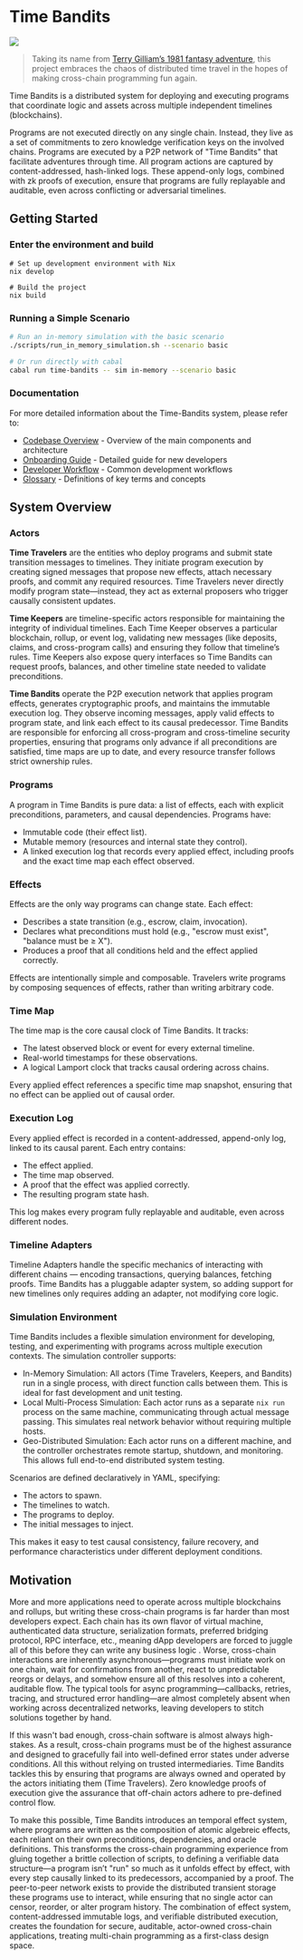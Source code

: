 # Time Bandits

![](map_of_time.png)

> Taking its name from [Terry Gilliam’s 1981 fantasy adventure](https://en.wikipedia.org/wiki/Time_Bandits), this project embraces the chaos of distributed time travel in the hopes of making cross-chain programming fun again.

Time Bandits is a distributed system for deploying and executing programs that coordinate logic and assets across multiple independent timelines (blockchains).

Programs are not executed directly on any single chain. Instead, they live as a set of commitments to zero knowledge verification keys on the involved chains. Programs are executed by a P2P network of "Time Bandits" that facilitate adventures through time. All program actions are captured by content-addressed, hash-linked logs. These append-only logs, combined with zk proofs of execution, ensure that programs are fully replayable and auditable, even across conflicting or adversarial timelines.

## Getting Started

### Enter the environment and build

```
# Set up development environment with Nix
nix develop

# Build the project
nix build
```

### Running a Simple Scenario

```bash
# Run an in-memory simulation with the basic scenario
./scripts/run_in_memory_simulation.sh --scenario basic

# Or run directly with cabal
cabal run time-bandits -- sim in-memory --scenario basic
```

### Documentation

For more detailed information about the Time-Bandits system, please refer to:

- [Codebase Overview](docs/codebase_overview.md) - Overview of the main components and architecture
- [Onboarding Guide](docs/onboarding_guide.md) - Detailed guide for new developers
- [Developer Workflow](docs/dev_workflow.md) - Common development workflows
- [Glossary](docs/glossary.md) - Definitions of key terms and concepts

## System Overview

### Actors

**Time Travelers** are the entities who deploy programs and submit state transition messages to timelines. They initiate program execution by creating signed messages that propose new effects, attach necessary proofs, and commit any required resources. Time Travelers never directly modify program state—instead, they act as external proposers who trigger causally consistent updates.

**Time Keepers** are timeline-specific actors responsible for maintaining the integrity of individual timelines. Each Time Keeper observes a particular blockchain, rollup, or event log, validating new messages (like deposits, claims, and cross-program calls) and ensuring they follow that timeline’s rules. Time Keepers also expose query interfaces so Time Bandits can request proofs, balances, and other timeline state needed to validate preconditions.

**Time Bandits** operate the P2P execution network that applies program effects, generates cryptographic proofs, and maintains the immutable execution log. They observe incoming messages, apply valid effects to program state, and link each effect to its causal predecessor. Time Bandits are responsible for enforcing all cross-program and cross-timeline security properties, ensuring that programs only advance if all preconditions are satisfied, time maps are up to date, and every resource transfer follows strict ownership rules.

### Programs

A program in Time Bandits is pure data: a list of effects, each with explicit preconditions, parameters, and causal dependencies. Programs have:
- Immutable code (their effect list).
- Mutable memory (resources and internal state they control).
- A linked execution log that records every applied effect, including proofs and the exact time map each effect observed.

### Effects

Effects are the only way programs can change state. Each effect:
- Describes a state transition (e.g., escrow, claim, invocation).
- Declares what preconditions must hold (e.g., "escrow must exist", "balance must be ≥ X").
- Produces a proof that all conditions held and the effect applied correctly.

Effects are intentionally simple and composable. Travelers write programs by composing sequences of effects, rather than writing arbitrary code.

### Time Map

The time map is the core causal clock of Time Bandits. It tracks:
- The latest observed block or event for every external timeline.
- Real-world timestamps for these observations.
- A logical Lamport clock that tracks causal ordering across chains.

Every applied effect references a specific time map snapshot, ensuring that no effect can be applied out of causal order.

### Execution Log

Every applied effect is recorded in a content-addressed, append-only log, linked to its causal parent. Each entry contains:
- The effect applied.
- The time map observed.
- A proof that the effect was applied correctly.
- The resulting program state hash.

This log makes every program fully replayable and auditable, even across different nodes.

### Timeline Adapters

Timeline Adapters handle the specific mechanics of interacting with different chains — encoding transactions, querying balances, fetching proofs. Time Bandits has a pluggable adapter system, so adding support for new timelines only requires adding an adapter, not modifying core logic.

### Simulation Environment

Time Bandits includes a flexible simulation environment for developing, testing, and experimenting with programs across multiple execution contexts. The simulation controller supports:

- In-Memory Simulation: All actors (Time Travelers, Keepers, and Bandits) run in a single process, with direct function calls between them. This is ideal for fast development and unit testing.
- Local Multi-Process Simulation: Each actor runs as a separate `nix run` process on the same machine, communicating through actual message passing. This simulates real network behavior without requiring multiple hosts.
- Geo-Distributed Simulation: Each actor runs on a different machine, and the controller orchestrates remote startup, shutdown, and monitoring. This allows full end-to-end distributed system testing.

Scenarios are defined declaratively in YAML, specifying:
- The actors to spawn.
- The timelines to watch.
- The programs to deploy.
- The initial messages to inject.

This makes it easy to test causal consistency, failure recovery, and performance characteristics under different deployment conditions.

## Motivation

More and more applications need to operate across multiple blockchains and rollups, but writing these cross-chain programs is far harder than most developers expect. Each chain has its own flavor of virtual machine, authenticated data structure, serialization formats, preferred bridging protocol, RPC interface, etc., meaning dApp developers are forced to juggle all of this before they can write any business logic . Worse, cross-chain interactions are inherently asynchronous—programs must initiate work on one chain, wait for confirmations from another, react to unpredictable reorgs or delays, and somehow ensure all of this resolves into a coherent, auditable flow. The typical tools for async programming—callbacks, retries, tracing, and structured error handling—are almost completely absent when working across decentralized networks, leaving developers to stitch solutions together by hand.

If this wasn't bad enough, cross-chain software is almost always high-stakes. As a result, cross-chain programs must be of the highest assurance and designed to gracefully fail into well-defined error states under adverse conditions. All this without relying on trusted intermediaries. Time Bandits tackles this by ensuring that programs are always owned and operated by the actors initiating them (Time Travelers). Zero knowledge proofs of execution give the assurance that off-chain actors adhere to pre-defined control flow.

To make this possible, Time Bandits introduces an temporal effect system, where programs are written as the composition of atomic algebreic effects, each reliant on their own preconditions, dependencies, and oracle definitions. This transforms the cross-chain programming experience from gluing together a brittle collection of scripts, to defining a verifiable data structure—a program isn’t "run" so much as it unfolds effect by effect, with every step causally linked to its predecessors, accompanied by a proof. The peer-to-peer network exists to provide the distributed transient storage these programs use to interact, while ensuring that no single actor can censor, reorder, or alter program history. The combination of effect system, content-addressed immutable logs, and verifiable distributed execution, creates the foundation for secure, auditable, actor-owned cross-chain applications, treating multi-chain programming as a first-class design space.